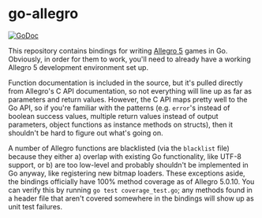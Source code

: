 go-allegro
==========

[![GoDoc](https://godoc.org/github.com/dradtke/go-allegro?status.png)](https://godoc.org/github.com/dradtke/go-allegro)

This repository contains bindings for writing [Allegro 5](http://alleg.sourceforge.net) games in Go. Obviously, in order for them to work, you'll need to already have a working Allegro 5 development environment set up.

Function documentation is included in the source, but it's pulled directly from Allegro's C API documentation, so not everything will line up as far as parameters and return values. However, the C API maps pretty well to the Go API, so if you're familiar with the patterns (e.g. `error`'s instead of boolean success values, multiple return values instead of output parameters, object functions as instance methods on structs), then it shouldn't be hard to figure out what's going on.

A number of Allegro functions are blacklisted (via the `blacklist` file) because they either a) overlap with existing Go functionality, like UTF-8 support, or b) are too low-level and probably shouldn't be implemented in Go anyway, like registering new bitmap loaders. These exceptions aside, the bindings officially have 100% method coverage as of Allegro 5.0.10. You can verify this by running `go test coverage_test.go`; any methods found in a header file that aren't covered somewhere in the bindings will show up as unit test failures.
